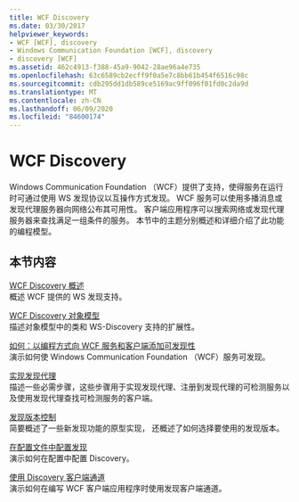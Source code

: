 ```yaml
---
title: WCF Discovery
ms.date: 03/30/2017
helpviewer_keywords:
- WCF [WCF], discovery
- Windows Communication Foundation [WCF], discovery
- discovery [WCF]
ms.assetid: 462c4913-f388-45a9-9042-28ae96a4e735
ms.openlocfilehash: 63c6589cb2ecff9f0a5e7c8bb61b454f6516c98c
ms.sourcegitcommit: cdb295dd1db589ce5169ac9ff096f01fd0c2da9d
ms.translationtype: MT
ms.contentlocale: zh-CN
ms.lasthandoff: 06/09/2020
ms.locfileid: "84600174"
---
```

# <a name="wcf-discovery"></a>WCF Discovery
Windows Communication Foundation （WCF）提供了支持，使得服务在运行时可通过使用 WS 发现协议以互操作方式发现。 WCF 服务可以使用多播消息或发现代理服务器向网络公布其可用性。 客户端应用程序可以搜索网络或发现代理服务器来查找满足一组条件的服务。 本节中的主题分别概述和详细介绍了此功能的编程模型。  
  
## <a name="in-this-section"></a>本节内容  
 [WCF Discovery 概述](wcf-discovery-overview.md)  
 概述 WCF 提供的 WS 发现支持。  
  
 [WCF Discovery 对象模型](wcf-discovery-object-model.md)  
 描述对象模型中的类和 WS-Discovery 支持的扩展性。  
  
 [如何：以编程方式向 WCF 服务和客户端添加可发现性](how-to-programmatically-add-discoverability-to-a-wcf-service-and-client.md)  
 演示如何使 Windows Communication Foundation （WCF）服务可发现。  
  
 [实现发现代理](implementing-a-discovery-proxy.md)  
 描述一些必需步骤，这些步骤用于实现发现代理、注册到发现代理的可检测服务以及使用发现代理查找可检测服务的客户端。  
  
 [发现版本控制](discovery-versioning.md)  
 简要概述了一些新发现功能的原型实现， 还概述了如何选择要使用的发现版本。  
  
 [在配置文件中配置发现](configuring-discovery-in-a-configuration-file.md)  
 演示如何在配置中配置 Discovery。  
  
 [使用 Discovery 客户端通道](using-the-discovery-client-channel.md)  
 演示如何在编写 WCF 客户端应用程序时使用发现客户端通道。
